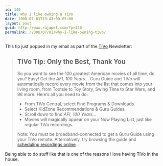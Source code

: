 ```yaml
---
id: 140
title: Why I like owning a TiVo
date: 2008-07-01T13:43:00-05:00
layout: post
guid: http://www.rajapet.com/?p=140
permalink: /2008/07/01/why-i-like-owning-tivo/
---
```

This tip just popped in my email as part of the [TiVo](http://www.tivo.com/) Newsletter:

> ## **TiVo Tip: Only the Best, Thank You**
> 
> So you want to see the 100 greatest American movies of all time, do you? Easy! Get the _AFI, 100 Years…_ Guru Guide and TiVo will automatically record every movie from the list that comes into your living room, from Tootsie to Toy Story, Swing Time to Star Wars, and 96 more. Here&#8217;s all you need to do:
> 
>   * From TiVo Central, select Find Programs & Downloads. 
>   * Select KidZone Recommendations & Guru Guides. 
>   * Scroll down to find _AFI, 100 Years…_ 
>   * Movies will magically appear on your Now Playing List, just like regular TiVo recordings. 
> 
> Note: You must be broadband-connected to get a Guru Guide using your TiVo remote. Alternatively, try browsing the guide and <a href="http://mkmail.tivo.com/a/hBIaVixAtz1FXB7R5IsAxQ8Nvvv/tivo5" target="_blank">scheduling recordings online</a>. 

Being able to do stuff like that is one of the reasons I love having TiVo in the house.